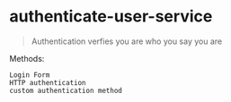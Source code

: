 # authenticate-user-service
 
> Authentication 
verfies you are who you say you are

Methods:
```
Login Form
HTTP authentication
custom authentication method
```
